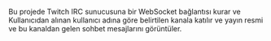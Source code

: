 Bu projede Twitch IRC sunucusuna bir WebSocket bağlantısı kurar ve Kullanıcıdan alınan kullanıcı adına göre belirtilen kanala katılır ve yayın resmi ve bu kanaldan gelen sohbet
mesajlarını görüntüler.
